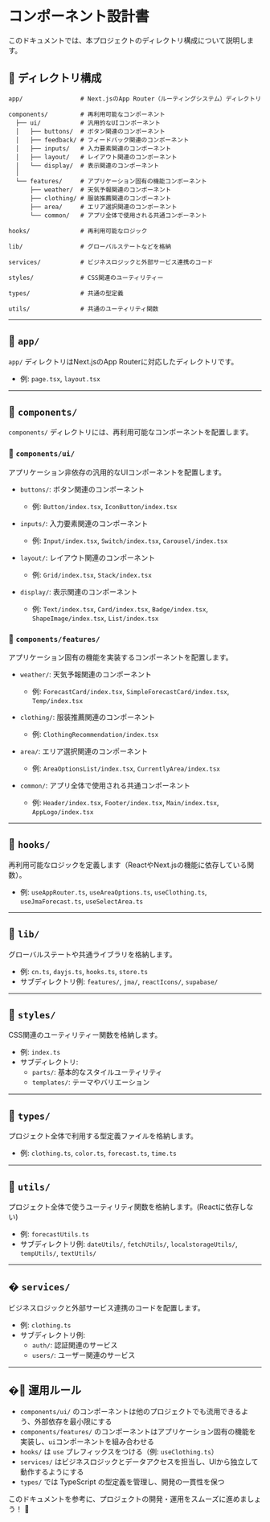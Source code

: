 # コンポーネント設計書

このドキュメントでは、本プロジェクトのディレクトリ構成について説明します。

## 📁 ディレクトリ構成

```
app/                # Next.jsのApp Router（ルーティングシステム）ディレクトリ

components/         # 再利用可能なコンポーネント
  ├── ui/           # 汎用的なUIコンポーネント
  │   ├── buttons/  # ボタン関連のコンポーネント
  │   ├── feedback/ # フィードバック関連のコンポーネント
  │   ├── inputs/   # 入力要素関連のコンポーネント
  │   ├── layout/   # レイアウト関連のコンポーネント
  │   └── display/  # 表示関連のコンポーネント
  │
  └── features/     # アプリケーション固有の機能コンポーネント
      ├── weather/  # 天気予報関連のコンポーネント
      ├── clothing/ # 服装推薦関連のコンポーネント
      ├── area/     # エリア選択関連のコンポーネント
      └── common/   # アプリ全体で使用される共通コンポーネント

hooks/              # 再利用可能なロジック

lib/                # グローバルステートなどを格納

services/           # ビジネスロジックと外部サービス連携のコード

styles/             # CSS関連のユーティリティー

types/              # 共通の型定義

utils/              # 共通のユーティリティ関数
```

---

## 📂 `app/`

`app/` ディレクトリはNext.jsのApp Routerに対応したディレクトリです。

- 例: `page.tsx`, `layout.tsx`

---

## 📂 `components/`

`components/` ディレクトリには、再利用可能なコンポーネントを配置します。

### 📂 `components/ui/`

アプリケーション非依存の汎用的なUIコンポーネントを配置します。

- `buttons/`: ボタン関連のコンポーネント

  - 例: `Button/index.tsx`, `IconButton/index.tsx`

- `inputs/`: 入力要素関連のコンポーネント

  - 例: `Input/index.tsx`, `Switch/index.tsx`, `Carousel/index.tsx`

- `layout/`: レイアウト関連のコンポーネント

  - 例: `Grid/index.tsx`, `Stack/index.tsx`

- `display/`: 表示関連のコンポーネント
  - 例: `Text/index.tsx`, `Card/index.tsx`, `Badge/index.tsx`, `ShapeImage/index.tsx`, `List/index.tsx`

### 📂 `components/features/`

アプリケーション固有の機能を実装するコンポーネントを配置します。

- `weather/`: 天気予報関連のコンポーネント

  - 例: `ForecastCard/index.tsx`, `SimpleForecastCard/index.tsx`, `Temp/index.tsx`

- `clothing/`: 服装推薦関連のコンポーネント

  - 例: `ClothingRecommendation/index.tsx`

- `area/`: エリア選択関連のコンポーネント

  - 例: `AreaOptionsList/index.tsx`, `CurrentlyArea/index.tsx`

- `common/`: アプリ全体で使用される共通コンポーネント
  - 例: `Header/index.tsx`, `Footer/index.tsx`, `Main/index.tsx`, `AppLogo/index.tsx`

---

## 📂 `hooks/`

再利用可能なロジックを定義します（ReactやNext.jsの機能に依存している関数）。

- 例: `useAppRouter.ts`, `useAreaOptions.ts`, `useClothing.ts`, `useJmaForecast.ts`, `useSelectArea.ts`

---

## 📂 `lib/`

グローバルステートや共通ライブラリを格納します。

- 例: `cn.ts`, `dayjs.ts`, `hooks.ts`, `store.ts`
- サブディレクトリ例: `features/`, `jma/`, `reactIcons/`, `supabase/`

---

## 📂 `styles/`

CSS関連のユーティリティー関数を格納します。

- 例: `index.ts`
- サブディレクトリ:
  - `parts/`: 基本的なスタイルユーティリティ
  - `templates/`: テーマやバリエーション

---

## 📂 `types/`

プロジェクト全体で利用する型定義ファイルを格納します。

- 例: `clothing.ts`, `color.ts`, `forecast.ts`, `time.ts`

---

## 📂 `utils/`

プロジェクト全体で使うユーティリティ関数を格納します。(Reactに依存しない)

- 例: `forecastUtils.ts`
- サブディレクトリ例: `dateUtils/`, `fetchUtils/`, `localstorageUtils/`, `tempUtils/`, `textUtils/`

---

## � `services/`

ビジネスロジックと外部サービス連携のコードを配置します。

- 例: `clothing.ts`
- サブディレクトリ例:
  - `auth/`: 認証関連のサービス
  - `users/`: ユーザー関連のサービス

---

## �🚀 運用ルール

- `components/ui/` のコンポーネントは他のプロジェクトでも流用できるよう、外部依存を最小限にする
- `components/features/` のコンポーネントはアプリケーション固有の機能を実装し、`ui`コンポーネントを組み合わせる
- `hooks/` は `use` プレフィックスをつける（例: `useClothing.ts`）
- `services/` はビジネスロジックとデータアクセスを担当し、UIから独立して動作するようにする
- `types/` では TypeScript の型定義を管理し、開発の一貫性を保つ

このドキュメントを参考に、プロジェクトの開発・運用をスムーズに進めましょう！ 🎯
